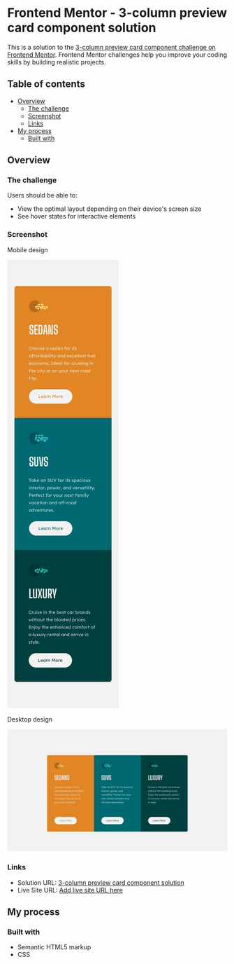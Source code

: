 # Frontend Mentor - 3-column preview card component solution

This is a solution to the [3-column preview card component challenge on Frontend Mentor](https://www.frontendmentor.io/challenges/3column-preview-card-component-pH92eAR2-). Frontend Mentor challenges help you improve your coding skills by building realistic projects. 

## Table of contents

- [Overview](#overview)
  - [The challenge](#the-challenge)
  - [Screenshot](#screenshot)
  - [Links](#links)
- [My process](#my-process)
  - [Built with](#built-with)

## Overview

### The challenge

Users should be able to:

- View the optimal layout depending on their device's screen size
- See hover states for interactive elements

### Screenshot

Mobile design

![](design/mobile-design.jpg)

Desktop design

![](design/desktop-design.jpg)


### Links

- Solution URL: [3-column preview card component solution]()
- Live Site URL: [Add live site URL here]()

## My process

### Built with

- Semantic HTML5 markup
- CSS
